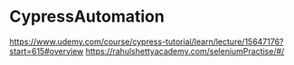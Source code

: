 # CypressAutomation

https://www.udemy.com/course/cypress-tutorial/learn/lecture/15647176?start=615#overview
https://rahulshettyacademy.com/seleniumPractise/#/

